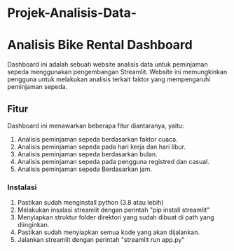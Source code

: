 # Projek-Analisis-Data-

# Analisis Bike Rental Dashboard 
Dashboard ini adalah sebuah website analisis data untuk peminjaman sepeda menggunakan pengembangan Streamlit. Website ini memungkinkan pengguna untuk melakukan analisis terkait faktor yang mempengaruhi peminjaman sepeda. 

## Fitur 
Dashboard ini menawarkan beberapa fitur diantaranya, yaitu:
1. Analisis peminjaman sepeda berdasarkan faktor cuaca.
2. Analisis peminjaman sepeda pada hari kerja dan hari libur.
3. Analisis peminjaman sepeda berdasarkan bulan.
4. Analisis peminjaman sepeda pada pengguna registred dan casual.
5. Analisis peminjaman sepeda Berdasarkan jam.


### Instalasi 
1. Pastikan sudah menginstall python (3.8 atau lebih)
2. Melakukan insalasi streamlit dengan perintah
"pip install streamlit"
3. Menyiapkan struktur folder direktori yang sudah dibuat di path yang diinginkan. 
4. Pastikan sudah menyiapkan semua kode yang akan dijalankan. 
5. Jalankan streamlit dengan perintah 
"streamlit run app.py"
